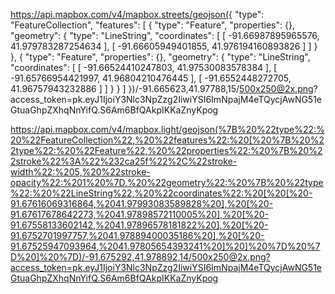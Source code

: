 https://api.mapbox.com/v4/mapbox.streets/geojson({
  "type": "FeatureCollection",
  "features": [
    {
      "type": "Feature",
      "properties": {},
      "geometry": {
        "type": "LineString",
        "coordinates": [
          [
            -91.66987895965576,
            41.979783287254634
          ],
          [
            -91.66605949401855,
            41.976194160893826
          ]
        ]
      }
    },
    {
      "type": "Feature",
      "properties": {},
      "geometry": {
        "type": "LineString",
        "coordinates": [
          [
            -91.66524410247803,
            41.97530083578384
          ],
          [
            -91.65766954421997,
            41.96804210476445
          ],
          [
            -91.6552448272705,
            41.96757943232886
          ]
        ]
      }
    }
  ]
})/-91.665623,41.97788,15/500x250@2x.png?access_token=pk.eyJ1IjoiY3Nlc3NpZzg2IiwiYSI6ImNpajM4eTQycjAwNG51eGtuaGhpZXhqNnYifQ.S6Am6BfQAkpIKKaZnyKpog

https://api.mapbox.com/v4/mapbox.light/geojson(%7B%20%22type%22:%20%22FeatureCollection%22,%20%22features%22:%20[%20%7B%20%22type%22:%20%22Feature%22,%20%22properties%22:%20%7B%20%22stroke%22%3A%22%232ca25f%22%2C%22stroke-width%22:%205,%20%22stroke-opacity%22:%201%20%7D,%20%22geometry%22:%20%7B%20%22type%22:%20%22LineString%22,%20%22coordinates%22:%20[%20[%20-91.67616069316864,%2041.97993083589828%20],%20[%20-91.67617678642273,%2041.97898572110005%20],%20[%20-91.67558133602142,%2041.97896578181822%20],%20[%20-91.6752701997757,%2041.97889400035186%20],%20[%20-91.67525947093964,%2041.97805654393241%20]%20]%20%7D%20%7D%20]%20%7D)/-91.675292,41.978892,14/500x250@2x.png?access_token=pk.eyJ1IjoiY3Nlc3NpZzg2IiwiYSI6ImNpajM4eTQycjAwNG51eGtuaGhpZXhqNnYifQ.S6Am6BfQAkpIKKaZnyKpog
